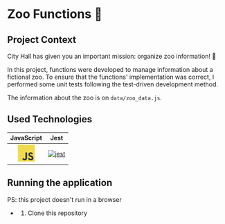 # Zoo Functions 🦍

<h2>Project Context</h2>

City Hall has given you an important mission: organize zoo information! 🐘 

In this project, functions were developed to manage information about a fictional zoo. To ensure that the functions' implementation was correct, I performed some unit tests following the test-driven development method.

The information about the zoo is on `data/zoo_data.js`.

## Used Technologies
<table>
    <thead>
        <tr>
            <th>JavaScript</th>
            <th>Jest</th>
        </tr>
    </thead>
    <tbody>
        <tr>
            <td align="center">
                <a href="https://developer.mozilla.org/en-US/docs/Web/JavaScript" target="_blank" rel="noreferrer"> 
                    <img src="https://raw.githubusercontent.com/devicons/devicon/master/icons/javascript/javascript-original.svg" 
                        alt="javascript" 
                        width="40" 
                        height="40"
                    /> 
                </a>
            </td>
            <td align="center">
                <a href="https://jestjs.io" target="_blank" rel="noreferrer"> 
                    <img 
                        src="https://www.vectorlogo.zone/logos/jestjsio/jestjsio-icon.svg" 
                        alt="jest" 
                        width="40" 
                        height="40"
                    /> 
                </a>
            </td>
        </tr>
    </tbody>
</table>

## Running the application
PS: this project doesn't run in a browser

- 1. Clone this repository

